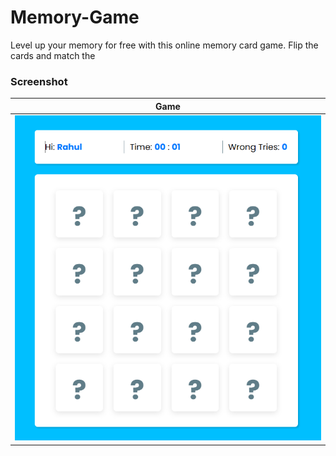 # Memory-Game
Level up your memory for free with this online memory card game. Flip the cards and match the

### Screenshot

| Game                                                            |
| --------------------------------------------------------------- |
| ![Game](./ss.png) |